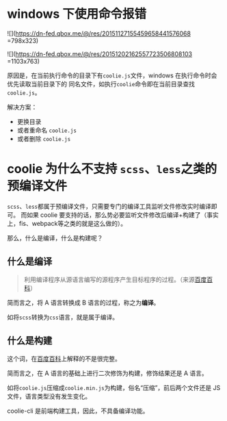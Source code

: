 # windows 下使用命令报错

![](https://dn-fed.qbox.me/@/res/20151127155459658441576068 =798x323)

![](https://dn-fed.qbox.me/@/res/20151202162557723506808103 =1103x763)

原因是，在当前执行命令的目录下有`coolie.js`文件，windows 在执行命令时会优先读取当前目录下的
同名文件，如执行`coolie`命令即在当前目录查找`coolie.js`。

解决方案：

- 更换目录
- 或者重命名 `coolie.js`
- 或者删除 `coolie.js`



# coolie 为什么不支持 `scss`、`less`之类的预编译文件
`scss`、`less`都属于预编译文件，只需要专门的编译工具监听文件修改实时编译即可。
而如果 coolie 要支持的话，那么势必要监听文件修改后编译+构建了（事实上，fis、webpack等之类的就是这么做的）。

那么，什么是编译，什么是构建呢？

## 什么是编译
> 利用编译程序从源语言编写的源程序产生目标程序的过程。（来源[百度百科](http://baike.baidu.com/view/69568.htm)）

简而言之，将 A 语言转换成 B 语言的过程，称之为**编译**。

如将`scss`转换为`css`语言，就是属于编译。


## 什么是构建
这个词，在[百度百科](http://baike.baidu.com/view/2067054.htm)上解释的不是很完整。

简而言之，在 A 语言的基础上进行二次修饰为构建，修饰结果还是 A 语言。

如将`coolie.js`压缩成`coolie.min.js`为构建，俗名“压缩”，前后两个文件还是 JS 文件，语言类型没有发生变化。

coolie-cli 是前端构建工具，因此，不具备编译功能。
